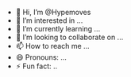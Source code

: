 - 👋 Hi, I’m @Hypemoves
- 👀 I’m interested in ...
- 🌱 I’m currently learning ...
- 💞️ I’m looking to collaborate on ...
- 📫 How to reach me ...
- 😄 Pronouns: ...
- ⚡ Fun fact: ..

<!---
Hypemoves/Hypemoves is a ✨ special ✨ repository because its `README.md` (this file) appears on your GitHub profile.
You can click the Preview link to take a look at your changes.
--->
